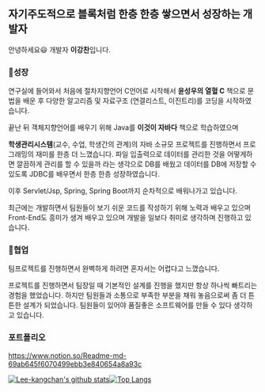 

## 자기주도적으로 블록처럼 한층 한층 쌓으면서 성장하는 개발자

안녕하세요😃 개발자 **이강찬**입니다.

### 🌱성장

연구실에 들어와서 처음에 절차지향언어 C언어로 시작해서 **윤성우의 열혈 C** 책으로 문법을 배운 후 다양한 알고리즘 및 자료구조 (연결리스트, 이진트리)를 코딩을 시작하였습니다.

끝난 뒤 객체지향언어를 배우기 위해 Java를 **이것이 자바다** 책으로 학습하였으며  

**학생관리시스템**(교수, 수업, 학생간의 관계)의 자바 소규모 프로젝트를 진행하면서 프로그래밍의 재미를 한층 더 느꼈습니다. 파일 입출력으로 데이터를 관리한 것을 어떻게하면 깔끔하게 관리를 할 수 있을까 라는 생각으로 DB를 배웠고 데이터를 DB에 저장할 수 있도록 JDBC를 배우면서 한층 한층 성장하였습니다.

이후 Servlet/Jsp, Spring, Spring Boot까지 순차적으로 배워나가고 있습니다.

최근에는 개발하면서 팀원들이 보기 쉬운 코드를 작성하기 위해 노력과 배우고 있으며 Front-End도 흥미가 생겨 배우고 있으며 개발을 일보다 취미로 생각하며 진행하고 있습니다.

### 👬협업

팀프로젝트를 진행하면서 완벽하게 하려면 혼자서는 어렵다고 느꼈습니다. 

프로젝트를 진행하면서 팀장일 때 기본적인 설계를 진행을 했지만 항상 하나씩 빠트리는 경험을 했었습니다. 하지만 팀원들과 소통으로 부족한 부분을 채워 놓음으로써 좀 더 튼튼한 설계가 되었습니다. 팀원들이 있어야 품질좋은 소프트웨어를 만들 수 있다 생각하고 있습니다.

### 포트폴리오
https://www.notion.so/Readme-md-69ab645f6070499ebb3e840654a8a93c




[![Lee-kangchan's github stats](https://github-readme-stats.vercel.app/api?username=Lee-kangchan)](https://github.com/Lee-kangchan/github-readme-stats)[![Top Langs](https://github-readme-stats.vercel.app/api/top-langs/?username=Lee-kangchan&layout=compact)](https://github.com/Lee-kangchan/github-readme-stats)
